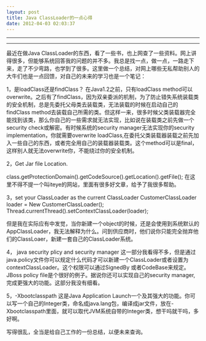 ```yaml
---
layout: post
title: Java ClassLoader的一点心得
date: 2012-04-03 02:03:37
---
```


<meta http-equiv='Content-Type' content='text/html; charset=utf-8' />

---

---

最近在做Java
ClassLoader的东西，看了一些书，也上网查了一些资料。网上讲得很多，但能够系统回答我的问题的并不多。我总是找一点，做一点，一路走下来，走了不少弯路，也学到了很多。这里做一个总结，对网上哪些无私帮助别人的大牛们也是一点回馈，对自己的未来的学习也是一个笔记：

1，是loadClass还是findClass？
在Java1.2之前，只有loadClass
method可以overwrite。之后有了findClass，因为双亲委派的机制，为了防止错失系统装载类的安全机制，总是先委托父母类去装载类，无法装载的时候在启动自己的findClass method去装载自己所需的类。但这样一来，很多时候父类装载器完全能找到该类，那么你自己的一些需求就无法实现，比如说在装载类之前先做一个security
check或解密。有时候系统的security
manager无法实现你的security implementation，你就需要overwrite
loadClass,在委托父类装载器装载之前先加入一些自己的东西，或者完全用自己的装载器装载类。这个method可以是final，这样别人就无法overwrite你，不能绕过你的安全机制。

2，Get Jar file Location.

class.getProtectionDomain().getCodeSource().getLocation().getFile();
在这里不得不提一个叫iteye的网站，里面有很多好文章，给予了我很多帮助。

3，set your ClassLoader as the current ClassLoader
CustomerClassLoader loader = New CustomerClassLoader();
Thread.currentThread().setContextClassLoader(loader);

但是我在实际应有中发觉，当你新建一个object的时候，还是会使用到系统默认的AppClassLoader，我无法解释为什么。问到供应商时，他们说你只能完全抛弃他们的ClassLoaer，新建一套自己的ClassLoader系统。


4， java security
plicy and security manager
这一部分我看得不多，但是通过java.policy文件你可以规定什么代码才可以新建一个ClassLoader或者设置为contextClassLoader。这个权限可以通过SignedBy
或者CodeBase来规定。JBoss policy file是个很好的例子。据说你还可以实现自己的security
manager, 完成更强大的功能。这部分我没有细看。

5，-Xbootclasspath
这是Java Application
Launch一个及其强大的功能。你可以写一个自己的Integer类，命名成java.lang包，编译成jar文件，放在-Xbootclasspath里面，就可以取代JVM系统自带的Integer类，想干吗就干吗，多好啊。

写得很乱，全当是给自己工作的一份总结，以便未来查询。


